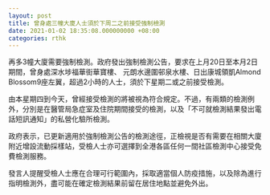 ```yaml
---
layout: post
title: 曾身處三幢大廈人士須於下周二之前接受強制檢測
date: 2021-01-02 18:35:08.000000000 +08:00
categories: rthk
---
```


再多3幢大廈需要強制檢測。政府發出強制檢測公告，要求在上月20日至本月2日期間，曾身處深水埗福華街華寶樓、 元朗水邊圍邨泉水樓、日出康城領凱Almond Blossom9座左翼，超過2小時的人士，須於下星期二或之前接受檢測。

由本星期四到今天，曾經接受檢測的將被視為符合規定。不過，有兩類的檢測例外，分別是在醫管局急症室及住院期間接受的檢測，以及「不可就檢測結果發出電話短訊通知」的私營化驗所檢測。

政府表示，已更新適用於強制檢測公告的檢測途徑，正檢視是否有需要在相關大廈附近增設流動採樣站，受檢人士亦可選擇到全港各區任何一間社區檢測中心接受免費檢測服務。

發言人提醒受檢人士應在合理可行範圍內，採取適當個人防疫措施，以及除為進行指明檢測外，盡可能在確定檢測結果前留在居住地點並避免外出。
